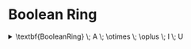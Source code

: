 # Boolean Ring

<details>

<summary><span class="math">\textbf{BooleanRing} \; A \; \otimes \; \oplus \; I \; U</span></summary>

***

$$\textbf{UnitRing} \; A \; \otimes \; \oplus \; I \; U$$

$$\textbf{Idempotent} \; A \; \otimes$$

***

```
pred BooleanRing(A: set univ, tms,pls: univ->univ->univ, I,U: univ) {
  UnitRing[A,tms,pls,I,U]
  Idempotent[A,tms]
}
```

</details>
